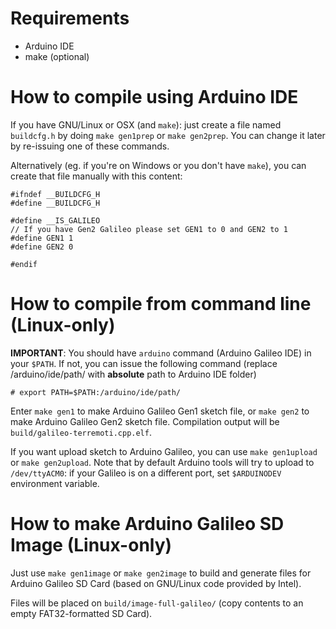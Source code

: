 # Requirements

* Arduino IDE
* make (optional)

# How to compile using Arduino IDE

If you have GNU/Linux or OSX (and `make`): just create a file named `buildcfg.h` by doing `make gen1prep` or `make gen2prep`. You can change it later by re-issuing one of these commands.

Alternatively (eg. if you're on Windows or you don't have `make`), you can create that file manually with this content:

    #ifndef __BUILDCFG_H
    #define __BUILDCFG_H

    #define __IS_GALILEO
    // If you have Gen2 Galileo please set GEN1 to 0 and GEN2 to 1
    #define GEN1 1
    #define GEN2 0

    #endif

# How to compile from command line (Linux-only)

**IMPORTANT**: You should have `arduino` command (Arduino Galileo IDE) in your `$PATH`. If not, you can issue the following command (replace /arduino/ide/path/ with **absolute** path to Arduino IDE folder)

    # export PATH=$PATH:/arduino/ide/path/

Enter `make gen1` to make Arduino Galileo Gen1 sketch file, or `make gen2` to make Arduino Galileo Gen2 sketch file. Compilation output will be `build/galileo-terremoti.cpp.elf`.

If you want upload sketch to Arduino Galileo, you can use `make gen1upload` or `make gen2upload`.
Note that by default Arduino tools will try to upload to `/dev/ttyACM0`: if your Galileo is on a different port, set `$ARDUINODEV` environment variable.

# How to make Arduino Galileo SD Image (Linux-only)

Just use `make gen1image` or `make gen2image` to build and generate files for Arduino Galileo SD Card (based on GNU/Linux code provided by Intel).

Files will be placed on `build/image-full-galileo/` (copy contents to an empty FAT32-formatted SD Card).
